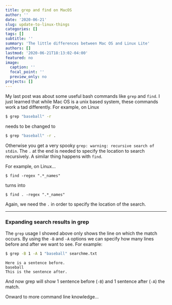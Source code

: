 ```yaml
---
title: grep and find on MacOS
author: ''
date: '2020-06-21'
slug: update-to-linux-things
categories: []
tags: []
subtitle: ''
summary: 'The little differences between Mac OS and Linux Lite'
authors: []
lastmod: '2020-06-21T18:13:02-04:00'
featured: no
image:
  caption: ''
  focal_point: ''
  preview_only: no
projects: []
---
```


My last post was about some useful bash commands like `grep` and `find`. I just learned that while Mac OS is a unix based system, these commands work a tad differently. For example, on Linux 

```bash
$ grep "baseball" -r
```

needs to be changed to

```bash
$ grep "baseball" -r .
```

Otherwise you get a very spooky `grep: warning: recursive search of stdin`. The `.` at the end is needed to specify the location to search recursively. A similar thing happens with `find`.

For example, on Linux...

```
$ find -regex ".*_names"
```

turns into 

```
$ find . -regex ".*_names"
```

Again, we need the `.` in order to specify the location of the search.

---

### Expanding search results in grep

The `grep` usage I showed above only shows the line on which the match occurs. By using the `-B` and `-A` options we can specify how many lines before and after we want to see. For example: 


```bash
$ grep -B 1 -A 1 "baseball" searchme.txt
```

```
Here is a sentence before.
baseball
This is the sentence after.
```

And now grep will show 1 sentence before (`-B`) and 1 sentence after (`-A`) the match.

Onward to more command line knowledge...

